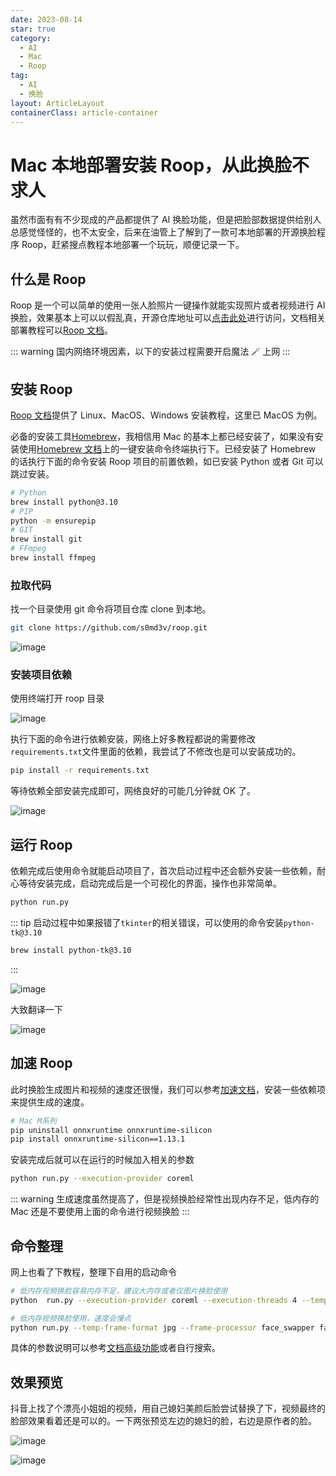```yaml
---
date: 2023-08-14
star: true
category:
  - AI
  - Mac
  - Roop
tag:
  - AI
  - 换脸
layout: ArticleLayout
containerClass: article-container
---
```


# Mac 本地部署安装 Roop，从此换脸不求人

虽然市面有有不少现成的产品都提供了 AI 换脸功能，但是把脸部数据提供给别人总感觉怪怪的，也不太安全，后来在油管上了解到了一款可本地部署的开源换脸程序 Roop，赶紧搜点教程本地部署一个玩玩，顺便记录一下。

<!-- more -->

## 什么是 Roop

Roop 是一个可以简单的使用一张人脸照片一键操作就能实现照片或者视频进行 AI 换脸，效果基本上可以以假乱真，开源仓库地址可以[点击此处](https://github.com/s0md3v/roop)进行访问，文档相关部署教程可以[Roop 文档](https://roop-ai.gitbook.io/roop/)。

::: warning
国内网络环境因素，以下的安装过程需要开启魔法 🪄 上网
:::

## 安装 Roop

[Roop 文档](https://roop-ai.gitbook.io/roop/)提供了 Linux、MacOS、Windows 安装教程，这里已 MacOS 为例。

必备的安装工具[Homebrew](https://brew.sh/index_zh-cn)，我相信用 Mac 的基本上都已经安装了，如果没有安装使用[Homebrew 文档](https://brew.sh/index_zh-cn)上的一键安装命令终端执行下。已经安装了 Homebrew 的话执行下面的命令安装 Roop 项目的前置依赖，如已安装 Python 或者 Git 可以跳过安装。

```sh
# Python
brew install python@3.10
# PIP
python -m ensurepip
# GIT
brew install git
# FFmpeg
brew install ffmpeg
```

### 拉取代码

找一个目录使用 git 命令将项目仓库 clone 到本地。

```sh
git clone https://github.com/s0md3v/roop.git
```

![image](https://image.liubing.me/i/2023/08/14/64d9780c71111.png)

### 安装项目依赖

使用终端打开 roop 目录

![image](https://image.liubing.me/i/2023/08/14/64d979092f0c9.png)

执行下面的命令进行依赖安装，网络上好多教程都说的需要修改`requirements.txt`文件里面的依赖，我尝试了不修改也是可以安装成功的。

```sh
pip install -r requirements.txt
```

等待依赖全部安装完成即可，网络良好的可能几分钟就 OK 了。

![image](https://image.liubing.me/i/2023/08/14/64d9798e1c570.png)

## 运行 Roop

依赖完成后使用命令就能启动项目了，首次启动过程中还会额外安装一些依赖，耐心等待安装完成，启动完成后是一个可视化的界面，操作也非常简单。

```sh
python run.py
```

::: tip
启动过程中如果报错了`tkinter`的相关错误，可以使用的命令安装`python-tk@3.10`

```sh
brew install python-tk@3.10
```

:::

![image](https://image.liubing.me/i/2023/08/14/64d97b34c1695.png)

大致翻译一下

![image](https://image.liubing.me/i/2023/08/14/64d97b862df29.png)

## 加速 Roop

此时换脸生成图片和视频的速度还很慢，我们可以参考[加速文档](https://roop-ai.gitbook.io/roop/installation/acceleration)，安装一些依赖项来提供生成的速度。

```sh
# Mac M系列
pip uninstall onnxruntime onnxruntime-silicon
pip install onnxruntime-silicon==1.13.1
```

安装完成后就可以在运行的时候加入相关的参数

```sh
python run.py --execution-provider coreml
```

::: warning
生成速度虽然提高了，但是视频换脸经常性出现内存不足，低内存的 Mac 还是不要使用上面的命令进行视频换脸
:::

## 命令整理

网上也看了下教程，整理下自用的启动命令

```sh
# 低内存视频换脸容易内存不足，建议大内存或者仅图片换脸使用
python  run.py --execution-provider coreml --execution-threads 4 --temp-frame-format jpg --frame-processor face_swapper face_enhancer --similar-face-distance 1.5

# 低内存视频换脸使用，速度会慢点
python run.py --temp-frame-format jpg --frame-processor face_swapper face_enhancer --similar-face-distance 1.5
```

具体的参数说明可以参考[文档高级功能](https://roop-ai.gitbook.io/roop/knowledgebase/advanced-features)或者自行搜索。

## 效果预览

抖音上找了个漂亮小姐姐的视频，用自己媳妇美颜后脸尝试替换了下，视频最终的脸部效果看着还是可以的。一下两张预览左边的媳妇的脸，右边是原作者的脸。

![image](https://image.liubing.me/i/2023/08/14/64d97e7f37431.png)

![image](https://image.liubing.me/i/2023/08/14/64d97e516ebde.png)
